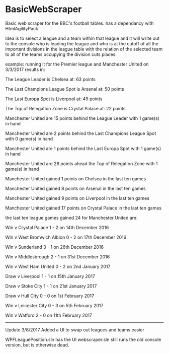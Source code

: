 # BasicWebScraper

Basic web scraper for the BBC's football tables.
has a dependancy with HtmlAgilityPack

Idea is to select a league and a team within that league and it will write out to the console who is leading the league and who is at the cutoff of all the important divisions in the league table with the relation of the selected team to all of the teams occupying the division cuts places.

example: running it for the Premier league and Manchester United on 3/3/2017 results in:

The League Leader is Chelsea at: 63 points

The Last Champions League Spot is Arsenal at: 50 points

The Last Europa Spot is Liverpool at: 49 points

The Top of Relegation Zone is Crystal Palace at: 22 points

Manchester United are 15 points behind the League Leader with 1 game(s) in hand

Manchester United are 2 points behind the Last Champions League Spot with 0 game(s) in hand

Manchester United are 1 points behind the Last Europa Spot with 1 game(s) in hand

Manchester United are 26 points ahead the Top of Relegation Zone with 1 game(s) in hand

Manchester United gained 1 points on Chelsea in the last ten games

Manchester United gained 8 points on Arsenal in the last ten games

Manchester United gained 9 points on Liverpool in the last ten games

Manchester United gained 17 points on Crystal Palace in the last ten games

the last ten league games gained 24 for Manchester United are:

Win v Crystal Palace 1 - 2 on 14th December 2016

Win v West Bromwich Albion 0 - 2 on 17th December 2016

Win v Sunderland 3 - 1 on 26th December 2016

Win v Middlesbrough 2 - 1 on 31st December 2016

Win v West Ham United 0 - 2 on 2nd January 2017

Draw v Liverpool 1 - 1 on 15th January 2017

Draw v Stoke City 1 - 1 on 21st January 2017

Draw v Hull City 0 - 0 on 1st February 2017

Win v Leicester City 0 - 3 on 5th February 2017

Win v Watford 2 - 0 on 11th February 2017

---
Update 3/8/2017
Added a UI to swap out leagues and teams easier

WPFLeaguePosition.sln has the UI 
webscraper.sln still runs the old console version, but is otherwise dead.
